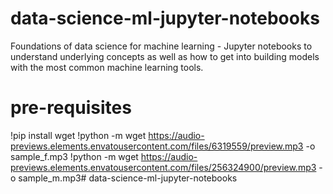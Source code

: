# data-science-ml-jupyter-notebooks
Foundations of data science for machine learning - Jupyter notebooks to understand underlying concepts as well as how to get into building models with the most common machine learning tools. 

# pre-requisites
!pip install wget
!python -m wget https://audio-previews.elements.envatousercontent.com/files/6319559/preview.mp3 -o sample_f.mp3
!python -m wget https://audio-previews.elements.envatousercontent.com/files/256324900/preview.mp3 -o sample_m.mp3# data-science-ml-jupyter-notebooks
